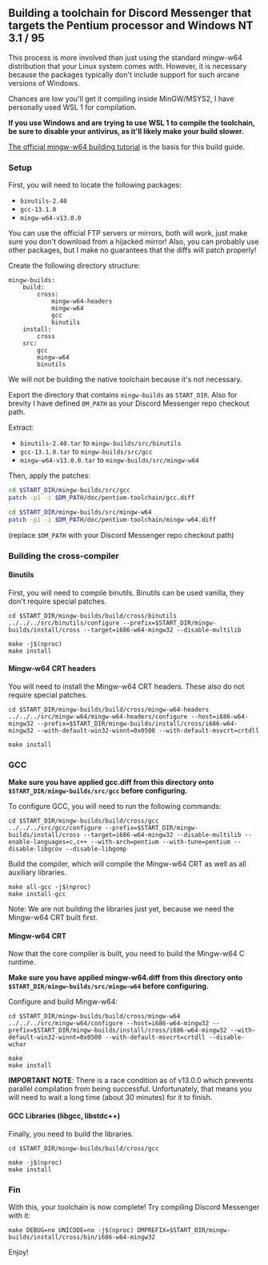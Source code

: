 ## Building a toolchain for Discord Messenger that targets the Pentium processor and Windows NT 3.1 / 95

This process is more involved than just using the standard mingw-w64 distribution that your Linux system comes with.
However, it is necessary because the packages typically don't include support for such arcane versions of Windows.

Chances are low you'll get it compiling inside MinGW/MSYS2, I have personally used WSL 1 for compilation.

**If you use Windows and are trying to use WSL 1 to compile the toolchain, be sure to disable your antivirus, as it'll likely make your build slower.**

[The official mingw-w64 building tutorial](https://sourceforge.net/p/mingw-w64/wiki2/Build%20a%20native%20Windows%2064-bit%20gcc%20from%20Linux%20%28including%20cross-compiler%29/)
is the basis for this build guide.

### Setup

First, you will need to locate the following packages:
- `binutils-2.40`
- `gcc-13.1.0`
- `mingw-w64-v13.0.0`

You can use the official FTP servers or mirrors, both will work, just make sure you don't download from a hijacked mirror!
Also, you can probably use other packages, but I make no guarantees that the diffs will patch properly!

Create the following directory structure:
```
mingw-builds:
	build:
		cross:
			mingw-w64-headers
			mingw-w64
			gcc
			binutils
	install:
		cross
	src:
		gcc
		mingw-w64
		binutils
```

We will not be building the native toolchain because it's not necessary.

Export the directory that contains `mingw-builds` as `START_DIR`. Also for brevity I have defined `DM_PATH` as your Discord Messenger repo checkout path.

Extract:
- `binutils-2.40.tar` to `mingw-builds/src/binutils`
- `gcc-13.1.0.tar` to `mingw-builds/src/gcc`
- `mingw-w64-v13.0.0.tar` to `mingw-builds/src/mingw-w64`

Then, apply the patches:
```bash
cd $START_DIR/mingw-builds/src/gcc
patch -p1 -i $DM_PATH/doc/pentium-toolchain/gcc.diff

cd $START_DIR/mingw-builds/src/mingw-w64
patch -p1 -i $DM_PATH/doc/pentium-toolchain/mingw-w64.diff
```
(replace `$DM_PATH` with your Discord Messenger repo checkout path)

### Building the cross-compiler

#### Binutils

First, you will need to compile binutils.  Binutils can be used vanilla, they don't require special patches.

```
cd $START_DIR/mingw-builds/build/cross/binutils
../../../src/binutils/configure --prefix=$START_DIR/mingw-builds/install/cross --target=i686-w64-mingw32 --disable-multilib

make -j$(nproc)
make install
```

#### Mingw-w64 CRT headers

You will need to install the Mingw-w64 CRT headers.  These also do not require special patches.

```
cd $START_DIR/mingw-builds/build/cross/mingw-w64-headers
../../../src/mingw-w64/mingw-w64-headers/configure --host=i686-w64-mingw32 --prefix=$START_DIR/mingw-builds/install/cross/i686-w64-mingw32 --with-default-win32-winnt=0x0500 --with-default-msvcrt=crtdll

make install
```

### GCC

**Make sure you have applied gcc.diff from this directory onto `$START_DIR/mingw-builds/src/gcc` before configuring.**

To configure GCC, you will need to run the following commands:

```
cd $START_DIR/mingw-builds/build/cross/gcc
../../../src/gcc/configure --prefix=$START_DIR/mingw-builds/install/cross --target=i686-w64-mingw32 --disable-multilib --enable-languages=c,c++ --with-arch=pentium --with-tune=pentium --disable-libgcov --disable-libgomp
```

Build the compiler, which will compile the Mingw-w64 CRT as well as all auxiliary libraries.

```
make all-gcc -j$(nproc)
make install-gcc
```

Note: We are not building the libraries just yet, because we need the Mingw-w64 CRT built first.

#### Mingw-w64 CRT

Now that the core compiler is built, you need to build the Mingw-w64 C runtime.

**Make sure you have applied mingw-w64.diff from this directory onto `$START_DIR/mingw-builds/src/mingw-w64` before configuring.**

Configure and build Mingw-w64:
```
cd $START_DIR/mingw-builds/build/cross/mingw-w64
../../../src/mingw-w64/configure --host=i686-w64-mingw32 --prefix=$START_DIR/mingw-builds/install/cross/i686-w64-mingw32 --with-default-win32-winnt=0x0500 --with-default-msvcrt=crtdll --disable-wchar

make
make install
```

**IMPORTANT NOTE**: There is a race condition as of v13.0.0 which prevents parallel compilation from being successful. Unfortunately, that means you will need to wait a long time (about 30 minutes) for it to finish.

#### GCC Libraries (libgcc, libstdc++)

Finally, you need to build the libraries.
```
cd $START_DIR/mingw-builds/build/cross/gcc

make -j$(nproc)
make install
```

### Fin

With this, your toolchain is now complete!  Try compiling Discord Messenger with it:

```
make DEBUG=no UNICODE=no -j$(nproc) DMPREFIX=$START_DIR/mingw-builds/install/cross/bin/i686-w64-mingw32
```

Enjoy!
